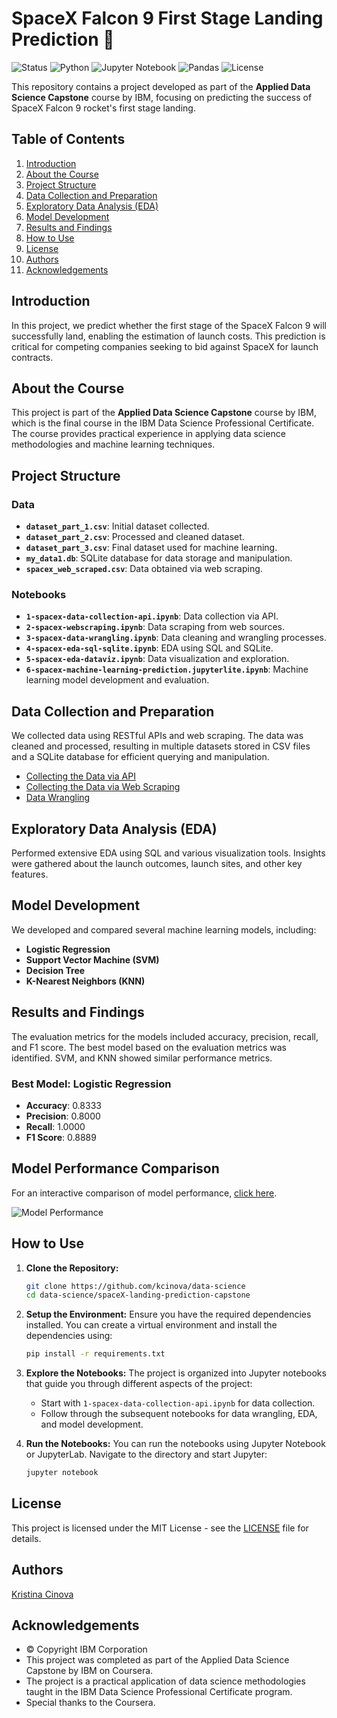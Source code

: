 # SpaceX Falcon 9 First Stage Landing Prediction 🚀

![Status](https://img.shields.io/badge/Status-Completed-brightgreen) ![Python](https://img.shields.io/badge/Python-3.8-blue) ![Jupyter Notebook](https://img.shields.io/badge/Jupyter%20Notebook-99.9%25-orange) ![Pandas](https://img.shields.io/badge/pandas-1.3.2-blue) ![License](https://img.shields.io/badge/License-MIT-yellow) 

This repository contains a project developed as part of the **Applied Data Science Capstone** course by IBM, focusing on predicting the success of SpaceX Falcon 9 rocket's first stage landing.

## Table of Contents
1. [Introduction](#introduction)
2. [About the Course](#about-the-course)
3. [Project Structure](#project-structure)
4. [Data Collection and Preparation](#data-collection-and-preparation)
5. [Exploratory Data Analysis (EDA)](#exploratory-data-analysis-eda)
6. [Model Development](#model-development)
7. [Results and Findings](#results-and-findings)
8. [How to Use](#how-to-use)
9. [License](#license)
10. [Authors](#authors)
11. [Acknowledgements](#acknowledgements)

## Introduction

In this project, we predict whether the first stage of the SpaceX Falcon 9 will successfully land, enabling the estimation of launch costs. This prediction is critical for competing companies seeking to bid against SpaceX for launch contracts.

## About the Course

This project is part of the **Applied Data Science Capstone** course by IBM, which is the final course in the IBM Data Science Professional Certificate. The course provides practical experience in applying data science methodologies and machine learning techniques.

## Project Structure

### Data

- **`dataset_part_1.csv`**: Initial dataset collected.
- **`dataset_part_2.csv`**: Processed and cleaned dataset.
- **`dataset_part_3.csv`**: Final dataset used for machine learning.
- **`my_data1.db`**: SQLite database for data storage and manipulation.
- **`spacex_web_scraped.csv`**: Data obtained via web scraping.

### Notebooks

- **`1-spacex-data-collection-api.ipynb`**: Data collection via API.
- **`2-spacex-webscraping.ipynb`**: Data scraping from web sources.
- **`3-spacex-data-wrangling.ipynb`**: Data cleaning and wrangling processes.
- **`4-spacex-eda-sql-sqlite.ipynb`**: EDA using SQL and SQLite.
- **`5-spacex-eda-dataviz.ipynb`**: Data visualization and exploration.
- **`6-spacex-machine-learning-prediction.jupyterlite.ipynb`**: Machine learning model development and evaluation.

## Data Collection and Preparation

We collected data using RESTful APIs and web scraping. The data was cleaned and processed, resulting in multiple datasets stored in CSV files and a SQLite database for efficient querying and manipulation.

- [Collecting the Data via API](https://github.com/kcinova/data-science/blob/main/spaceX-landing-prediction-capstone/code/1-spacex-data-collection-api.ipynb)
- [Collecting the Data via Web Scraping](https://github.com/kcinova/data-science/blob/main/spaceX-landing-prediction-capstone/code/2-spacex-webscraping.ipynb)
- [Data Wrangling](https://github.com/kcinova/data-science/blob/main/spaceX-landing-prediction-capstone/code/3-spacex-data-wrangling.ipynb)

## Exploratory Data Analysis (EDA)

Performed extensive EDA using SQL and various visualization tools. Insights were gathered about the launch outcomes, launch sites, and other key features.

## Model Development

We developed and compared several machine learning models, including:

- **Logistic Regression**
- **Support Vector Machine (SVM)**
- **Decision Tree**
- **K-Nearest Neighbors (KNN)**

## Results and Findings

The evaluation metrics for the models included accuracy, precision, recall, and F1 score. The best model based on the evaluation metrics was identified. SVM, and KNN showed similar performance metrics.

### Best Model: **Logistic Regression**
- **Accuracy**: 0.8333
- **Precision**: 0.8000
- **Recall**: 1.0000
- **F1 Score**: 0.8889

## Model Performance Comparison

For an interactive comparison of model performance, [click here](https://github.com/kcinova/data-science/raw/main/spaceX-landing-prediction-capstone/model_performance_comparison.html).

![Model Performance](https://github.com/kcinova/data-science/raw/main/spaceX-landing-prediction-capstone/model_performance_comparison.png)

## How to Use

1. **Clone the Repository:**

    ```bash
    git clone https://github.com/kcinova/data-science
    cd data-science/spaceX-landing-prediction-capstone
    ```

2. **Setup the Environment:**
   Ensure you have the required dependencies installed. You can create a virtual environment and install the dependencies using:

    ```bash
    pip install -r requirements.txt
    ```

3. **Explore the Notebooks:**
   The project is organized into Jupyter notebooks that guide you through different aspects of the project:
   - Start with `1-spacex-data-collection-api.ipynb` for data collection.
   - Follow through the subsequent notebooks for data wrangling, EDA, and model development.

4. **Run the Notebooks:**
   You can run the notebooks using Jupyter Notebook or JupyterLab. Navigate to the directory and start Jupyter:

    ```bash
    jupyter notebook
    ```

## License

This project is licensed under the MIT License - see the [LICENSE](https://github.com/kcinova/data-science/blob/main/spaceX-landing-prediction-capstone/LICENSE) file for details.

## Authors

[Kristina Cinova](https://www.linkedin.com/in/kristinacinova/)

## Acknowledgements

- © Copyright IBM Corporation
- This project was completed as part of the Applied Data Science Capstone by IBM on Coursera.
- The project is a practical application of data science methodologies taught in the IBM Data Science Professional Certificate program.
- Special thanks to the Coursera.
